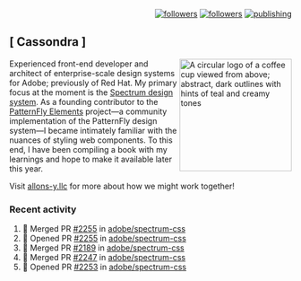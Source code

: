 <p align="right"><a rel="me" href="https://front-end.social/@castastrophe">
    <img alt="followers" title="Follow me on Mastodon" src="https://img.shields.io/mastodon/follow/109297102751309835?domain=https%3A%2F%2Ffront-end.social&label=Follow&logo=mastodon&logoColor=white&style=for-the-badge&labelColor=008080&color=006969"/></a>
  <a href="https://codepen.io/castastrophe/">
    <img alt="followers" title="Follow me on CodePen" src="https://img.shields.io/badge/16-1?color=640464&labelColor=7c007c&style=for-the-badge&logo=codepen&label=Follow"/></a>
<a href="https://castastrophe.medium.com/">
    <img alt="publishing" title="View articles on Medium" src="https://img.shields.io/badge/107-1?color=666&labelColor=444&label=subscribe&logo=medium&logoColor=white&style=for-the-badge"/></a>
</p>

## [&nbsp;Cassondra&nbsp;]

<img align="right" src="https://github-production-user-asset-6210df.s3.amazonaws.com/1840295/253016758-ba468774-1cd3-42c2-8f43-947b5eeb5edf.png" height="200" alt="A circular logo of a coffee cup viewed from above; abstract, dark outlines with hints of teal and creamy tones">

Experienced front-end developer and architect of enterprise-scale design systems for Adobe; previously of Red Hat. My primary focus at the moment is the [Spectrum design system](https://github.com/adobe/spectrum-css). As a founding contributor to the [PatternFly&nbsp;Elements](https://github.com/patternfly/patternfly-elements) project&mdash;a community implementation of the PatternFly design system&mdash;I became intimately familiar with the nuances of styling web components. To this end, I have been compiling a book with my learnings and hope to make it available later this year.

Visit [allons-y.llc](http://allons-y.llc/) for more about how we might work together!

### Recent activity

<!--START_SECTION:activity-->
1. 🎉 Merged PR [#2255](https://github.com/adobe/spectrum-css/pull/2255) in [adobe/spectrum-css](https://github.com/adobe/spectrum-css)
2. 💪 Opened PR [#2255](https://github.com/adobe/spectrum-css/pull/2255) in [adobe/spectrum-css](https://github.com/adobe/spectrum-css)
3. 🎉 Merged PR [#2189](https://github.com/adobe/spectrum-css/pull/2189) in [adobe/spectrum-css](https://github.com/adobe/spectrum-css)
4. 🎉 Merged PR [#2247](https://github.com/adobe/spectrum-css/pull/2247) in [adobe/spectrum-css](https://github.com/adobe/spectrum-css)
5. 💪 Opened PR [#2253](https://github.com/adobe/spectrum-css/pull/2253) in [adobe/spectrum-css](https://github.com/adobe/spectrum-css)
<!--END_SECTION:activity-->
